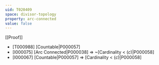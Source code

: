 ```yaml
---
uid: T020409
space: divisor-topology
property: arc-connected
value: false
---
```

[[Proof]]

* [T000988] [Countable|P000057]
* [I000075] [Arc Connected|P000038] => ~[Cardinality < $\mathfrak(c)$|P000058]
* [I000067] [Countable|P000057] => [Cardinality < $\mathfrak(c)$|P000058]

